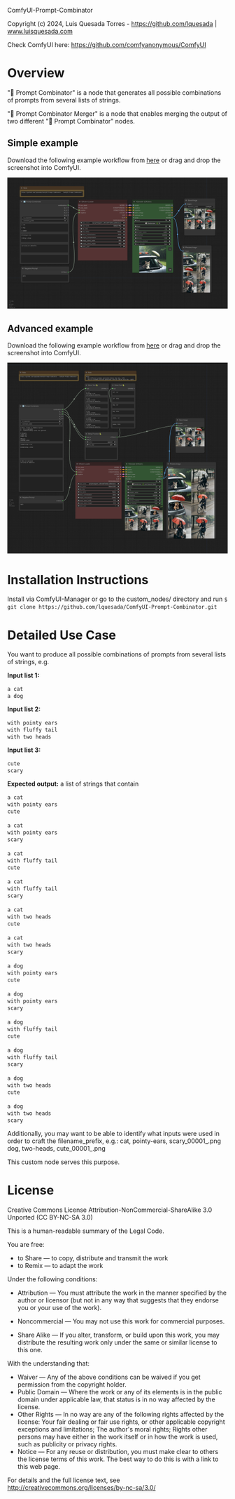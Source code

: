 ComfyUI-Prompt-Combinator

Copyright (c) 2024, Luis Quesada Torres - https://github.com/lquesada | www.luisquesada.com

Check ComfyUI here: https://github.com/comfyanonymous/ComfyUI

# Overview

"🔢 Prompt Combinator" is a node that generates all possible combinations of prompts from several lists of strings.

"🔢 Prompt Combinator Merger" is a node that enables merging the output of two different "🔢 Prompt Combinator" nodes.

## Simple example
Download the following example workflow from [here](prompt-combinator_example_workflow.json) or drag and drop the screenshot into ComfyUI.

![Workflow](prompt-combinator_example_workflow.png)

## Advanced example
Download the following example workflow from [here](prompt-combinator_example_workflow_advanced.json) or drag and drop the screenshot into ComfyUI.

![Workflow](prompt-combinator_example_workflow_advanced.png)

# Installation Instructions

Install via ComfyUI-Manager or go to the custom_nodes/ directory and run ```$ git clone https://github.com/lquesada/ComfyUI-Prompt-Combinator.git```

# Detailed Use Case
You want to produce all possible combinations of prompts from several lists of strings, e.g.

**Input list 1:**
```
a cat
a dog
```

**Input list 2:**
```
with pointy ears
with fluffy tail
with two heads
```

**Input list 3:**
```
cute
scary
```

**Expected output:** a list of strings that contain
```
a cat
with pointy ears
cute

a cat
with pointy ears
scary

a cat
with fluffy tail
cute

a cat
with fluffy tail
scary

a cat
with two heads
cute

a cat
with two heads
scary

a dog
with pointy ears
cute

a dog
with pointy ears
scary

a dog
with fluffy tail
cute

a dog
with fluffy tail
scary

a dog
with two heads
cute

a dog
with two heads
scary
```

Additionally, you may want to be able to identify what inputs were used in order to craft the filename_prefix, e.g.:
cat, pointy-ears, scary_00001_.png
dog, two-heads, cute_00001_.png

This custom node serves this purpose.

# License
Creative Commons License Attribution-NonCommercial-ShareAlike 3.0 Unported (CC BY-NC-SA 3.0)

This is a human-readable summary of the Legal Code.

You are free:

*   to Share — to copy, distribute and transmit the work
*   to Remix — to adapt the work

Under the following conditions:

*   Attribution — You must attribute the work in the manner specified by the author or licensor (but not in any way that suggests that they endorse you or your use of the work).

*   Noncommercial — You may not use this work for commercial purposes.

*   Share Alike — If you alter, transform, or build upon this work, you may distribute the resulting work only under the same or similar license to this one.

With the understanding that:

*   Waiver — Any of the above conditions can be waived if you get permission from the copyright holder.
*   Public Domain — Where the work or any of its elements is in the public domain under applicable law, that status is in no way affected by the license.
*   Other Rights — In no way are any of the following rights affected by the license:
       Your fair dealing or fair use rights, or other applicable copyright exceptions and limitations;
       The author's moral rights;
       Rights other persons may have either in the work itself or in how the work is used, such as publicity or privacy rights.
*   Notice — For any reuse or distribution, you must make clear to others the license terms of this work. The best way to do this is with a link to this web page.

For details and the full license text, see http://creativecommons.org/licenses/by-nc-sa/3.0/
